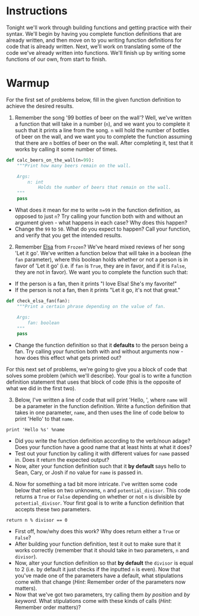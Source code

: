# Instructions 

Tonight we'll work through building functions and getting practice with their syntax. We'll begin by having you complete function definitions that are already written, and then move on to you writing function definitions for code that is already written. Next, we'll work on translating some of the code we've already written into functions. We'll finish up by writing some functions of our own, from start to finish.  

# Warmup 

For the first set of problems below, fill in the given function definition to achieve the desired results.  

1. Remember the song '99 bottles of beer on the wall'? Well, we've written a function that will take in a number (`n`), and we want you to complete it such that it prints a line from the song. `n` will hold the number of bottles of beer on the wall, and we want you to complete the function assuming that there are `n` bottles of beer on the wall. After completing it, test that it works by calling it some number of times. 

```python 
def calc_beers_on_the_wall(n=99): 
    """Print how many beers remain on the wall. 

    Args: 
        n: int
            Holds the number of beers that remain on the wall. 
    """
    pass
```

* What does it mean for me to write `n=99` in the function definition, as opposed to just `n`? Try calling your function both with and without an argument given - what happens in each case? Why does this happen?
* Change the `99` to `50`. What do you expect to happen? Call your function, and verify that you get the intended results. 

2. Remember [Elsa](http://pre11.deviantart.net/7144/th/pre/f/2014/027/b/d/let_it_go_by_impala99-d740xws.png) from `Frozen`? We've heard mixed reviews of her song 'Let it go'. We've written a function below that will take in a boolean (the `fan` parameter), where this boolean holds whether or not a person is in favor of 'Let it go' (i.e. if `fan` is `True`, they are in favor, and if it is `False`, they are not in favor). We want you to complete the function such that: 

* If the person is a fan, then it prints "I love Elsa! She's my favorite!"
* If the person is not a fan, then it prints "Let it go, it's not that great."

```python 
def check_elsa_fan(fan): 
    """Print a certain phrase depending on the value of fan. 

    Args: 
        fan: boolean 
    """
    pass
```

* Change the function definition so that it **defaults** to the person being a fan. Try calling your function both with and without arguments now - how does this effect what gets printed out? 

For this next set of problems, we're going to give you a block of code that solves some problem (which we'll describe). Your goal is to write a function definition statement that uses that block of code (this is the opposite of what we did in the first two).  

3. Below, I've written a line of code that will print 'Hello, <name>', where `name` will be a parameter in the function definition. Write a function definition that takes in one parameter, `name`, and then uses the line of code below to print 'Hello' to that `name`.   

`print 'Hello %s' %name` 

* Did you write the function definition according to the verb/noun adage? Does your function have a good name that at least hints at what it does?
* Test out your function by calling it with different values for `name` passed in. Does it return the expected output?
* Now, alter your function definition such that it **by default** says hello to Sean, Cary, or Josh if no value for `name` is passed in. 

4. Now for something a tad bit more intricate. I've written some code below that relies on two unknowns, `n` and `potential_divisor`. This code returns a `True` or `False` depending on whether or not `n` is divisible by `potential_divisor`. Your first goal is to write a function definition that accepts these two parameters.  

`return n % divisor == 0` 

* First off, how/why does this work? Why does return either a `True` or `False`?
* After building your function definition, test it out to make sure that it works correctly (remember that it should take in two parameters, `n` and `divisor`).  
* Now, alter your function definition so that **by default** the `divisor` is equal to 2 (i.e. by default it just checks if the inputted `n` is even). Now that you've made one of the parameters have a default, what stipulations come with that change (*Hint*: Remember order of the parameters now matters).   
* Now that we've got two parameters, try calling them *by position* and *by keyword*. What stipulations come with these kinds of calls (*Hint*: Remember order matters)?
